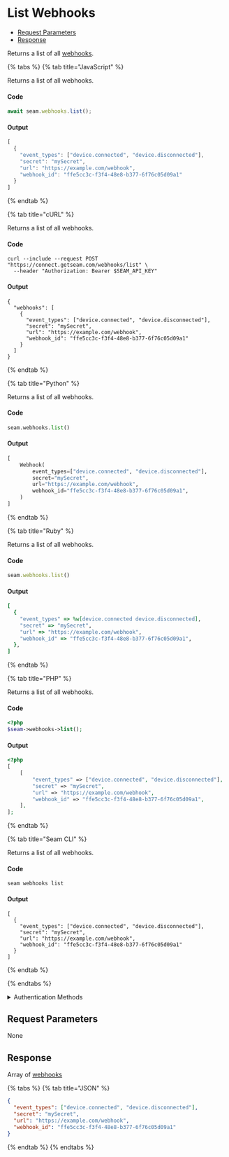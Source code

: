 # List Webhooks

- [Request Parameters](#request-parameters)
- [Response](#response)

Returns a list of all [webhooks](https://docs.seam.co/latest/developer-tools/webhooks).


{% tabs %}
{% tab title="JavaScript" %}

Returns a list of all webhooks.

#### Code

```javascript
await seam.webhooks.list();
```

#### Output

```javascript
[
  {
    "event_types": ["device.connected", "device.disconnected"],
    "secret": "mySecret",
    "url": "https://example.com/webhook",
    "webhook_id": "ffe5cc3c-f3f4-48e8-b377-6f76c05d09a1"
  }
]
```
{% endtab %}

{% tab title="cURL" %}

Returns a list of all webhooks.

#### Code

```curl
curl --include --request POST "https://connect.getseam.com/webhooks/list" \
  --header "Authorization: Bearer $SEAM_API_KEY"
```

#### Output

```curl
{
  "webhooks": [
    {
      "event_types": ["device.connected", "device.disconnected"],
      "secret": "mySecret",
      "url": "https://example.com/webhook",
      "webhook_id": "ffe5cc3c-f3f4-48e8-b377-6f76c05d09a1"
    }
  ]
}
```
{% endtab %}

{% tab title="Python" %}

Returns a list of all webhooks.

#### Code

```python
seam.webhooks.list()
```

#### Output

```python
[
    Webhook(
        event_types=["device.connected", "device.disconnected"],
        secret="mySecret",
        url="https://example.com/webhook",
        webhook_id="ffe5cc3c-f3f4-48e8-b377-6f76c05d09a1",
    )
]
```
{% endtab %}

{% tab title="Ruby" %}

Returns a list of all webhooks.

#### Code

```ruby
seam.webhooks.list()
```

#### Output

```ruby
[
  {
    "event_types" => %w[device.connected device.disconnected],
    "secret" => "mySecret",
    "url" => "https://example.com/webhook",
    "webhook_id" => "ffe5cc3c-f3f4-48e8-b377-6f76c05d09a1",
  },
]
```
{% endtab %}

{% tab title="PHP" %}

Returns a list of all webhooks.

#### Code

```php
<?php
$seam->webhooks->list();
```

#### Output

```php
<?php
[
    [
        "event_types" => ["device.connected", "device.disconnected"],
        "secret" => "mySecret",
        "url" => "https://example.com/webhook",
        "webhook_id" => "ffe5cc3c-f3f4-48e8-b377-6f76c05d09a1",
    ],
];
```
{% endtab %}

{% tab title="Seam CLI" %}

Returns a list of all webhooks.

#### Code

```seam_cli
seam webhooks list
```

#### Output

```seam_cli
[
  {
    "event_types": ["device.connected", "device.disconnected"],
    "secret": "mySecret",
    "url": "https://example.com/webhook",
    "webhook_id": "ffe5cc3c-f3f4-48e8-b377-6f76c05d09a1"
  }
]
```
{% endtab %}

{% endtabs %}


<details>

<summary>Authentication Methods</summary>

- API key
- Personal access token
  <br>Must also include the `seam-workspace` header in the request.

To learn more, see [Authentication](https://docs.seam.co/latest/api/authentication).
</details>

## Request Parameters

None


## Response

Array of [webhooks](.)


{% tabs %}
{% tab title="JSON" %}



```json
{
  "event_types": ["device.connected", "device.disconnected"],
  "secret": "mySecret",
  "url": "https://example.com/webhook",
  "webhook_id": "ffe5cc3c-f3f4-48e8-b377-6f76c05d09a1"
}
```
{% endtab %}
{% endtabs %}
